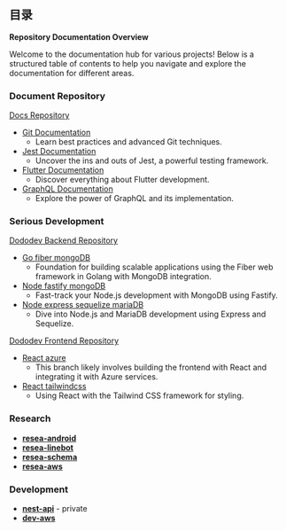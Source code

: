 <!-- 
CONCEPT 
![matt-kohr-matt-kohr-arcticbase-layout](https://user-images.githubusercontent.com/73060136/153707971-66535b74-dc7a-4157-8b36-15573edf5a7d.jpeg)
-->

## 目录 

**Repository Documentation Overview**

Welcome to the documentation hub for various projects! Below is a structured table of contents to help you navigate and explore the documentation for different areas.

### Document Repository
[Docs Repository](https://github.com/989g/docs)
- [Git Documentation](https://github.com/989g/docs/git)
  - Learn best practices and advanced Git techniques.
- [Jest Documentation](https://github.com/989g/docs/jest)
  - Uncover the ins and outs of Jest, a powerful testing framework.
- [Flutter Documentation](https://github.com/989g/docs/flutter)
  - Discover everything about Flutter development.
- [GraphQL Documentation](https://github.com/989g/graphql)
  - Explore the power of GraphQL and its implementation.

### Serious Development
[Dododev Backend Repository](https://github.com/989g/dododev)
- [Go fiber mongoDB](https://github.com/989g/dododev-backend/tree/fiber-mongo)
  - Foundation for building scalable applications using the Fiber web framework in Golang with MongoDB integration.
- [Node fastify mongoDB](https://github.com/989g/dododev-backend/tree/fastify-mongo)
  - Fast-track your Node.js development with MongoDB using Fastify.
- [Node express sequelize mariaDB](https://github.com/989g/dododev-backend/tree/sequelize-maria)
  - Dive into Node.js and MariaDB development using Express and Sequelize.

[Dododev Frontend Repository](https://github.com/989g/dododev)
- [React azure](https://github.com/989g/dododev/tree/react-azure)
  - This branch likely involves building the frontend with React and integrating it with Azure services.
- [React tailwindcss](https://github.com/989g/dododev/tree/react-tailwind)
  - Using React with the Tailwind CSS framework for styling.

### Research
- [**resea-android**](https://github.com/989g/resea-android)
- [**resea-linebot**](https://github.com/989g/resea-linebot)
- [**resea-schema**](https://github.com/989g/resea-schema)
- [**resea-aws**](https://github.com/989g/resea-aws)

### Development
- [**nest-api**](https://github.com/989g/nest-api) - private
- [**dev-aws**](https://github.com/989g/dev-aws) 
